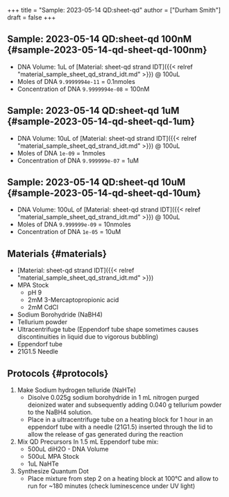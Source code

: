 +++
title = "Sample: 2023-05-14 QD:sheet-qd"
author = ["Durham Smith"]
draft = false
+++

## Sample: 2023-05-14 QD:sheet-qd 100nM {#sample-2023-05-14-qd-sheet-qd-100nm}

-   DNA Volume: 1uL of [Material: sheet-qd strand IDT]({{< relref "material_sample_sheet_qd_strand_idt.md" >}}) @ 100uL
-   Moles of DNA  `9.9999994e-11` = 0.1nmoles
-   Concentration of DNA `9.9999994e-08` = 100nM


## Sample: 2023-05-14 QD:sheet-qd 1uM {#sample-2023-05-14-qd-sheet-qd-1um}

-   DNA Volume: 10uL of [Material: sheet-qd strand IDT]({{< relref "material_sample_sheet_qd_strand_idt.md" >}}) @ 100uL
-   Moles of DNA  `1e-09` = 1nmoles
-   Concentration of DNA `9.999999e-07` = 1uM


## Sample: 2023-05-14 QD:sheet-qd 10uM {#sample-2023-05-14-qd-sheet-qd-10um}

-   DNA Volume: 100uL of [Material: sheet-qd strand IDT]({{< relref "material_sample_sheet_qd_strand_idt.md" >}}) @ 100uL
-   Moles of DNA  `9.999999e-09` = 10nmoles
-   Concentration of DNA `1e-05` = 10uM


## Materials {#materials}

-   [Material: sheet-qd strand IDT]({{< relref "material_sample_sheet_qd_strand_idt.md" >}})
-   MPA Stock
    -   pH 9
    -   2mM 3-Mercaptopropionic acid
    -   2mM CdCl
-   Sodium Borohydride (NaBH4)
-   Tellurium powder
-   Ultracentrifuge tube (Eppendorf tube shape sometimes causes discontinuities in liquid due to vigorous bubbling)
-   Eppendorf tube
-   21G1.5 Needle


## Protocols {#protocols}

1.  Make Sodium hydrogen telluride (NaHTe)
    -   Disolve 0.025g sodium borohydride in 1 mL nitrogen purged deionized water and subsequently adding 0.040 g tellurium powder to the NaBH4 solution.
    -   Place in a ultracentrifuge tube on a heating block for 1 hour in an eppendorf tube with a needle (21G1.5) inserted through the lid to allow the release of gas generated during the reaction
2.  Mix QD Precursors In 1.5 mL Eppendorf tube mix:
    -   500uL diH2O - DNA Volume
    -   500uL MPA Stock
    -   1uL NaHTe
3.  Synthesize Quantum Dot
    -   Place mixture from step 2 on a heating block at 100°C and allow to run for ~180 minutes (check luminescence under UV light)

